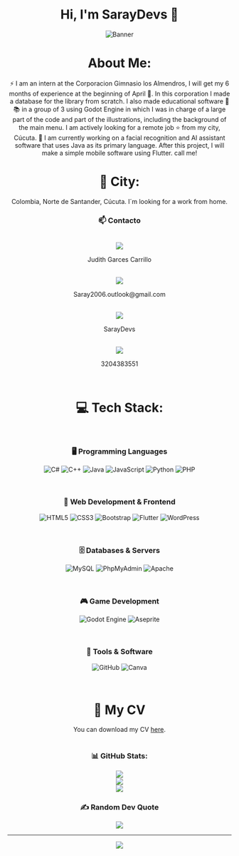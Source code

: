 <div align="center">
  <h1 align="center">Hi, I'm SarayDevs 👋</h1>

  ![Banner](https://github.com/user-attachments/assets/99d795c0-0dad-4428-9492-ada7e59413fc)

  # About Me:
⚡ I am an intern at the Corporacion Gimnasio los Almendros, I will get my 6 months of experience at the beginning of April 📅. In this corporation I made a database for the library from scratch. I also made educational software 🏫📚 in a group of 3 using Godot Engine in which I was in charge of a large part of the code and part of the illustrations, including the background of the main menu. I am actively looking for a remote job ⭐ from my city, Cúcuta. 📌 I am currently working on a facial recognition and AI assistant software that uses Java as its primary language. After this project, I will make a simple mobile software using Flutter. call me!<br>

# 📍 City:
<p>Colombia, Norte de Santander, Cúcuta. I´m looking for a work from home.</p>

### 📫 Contacto  
<br>
<a href="https://www.linkedin.com/in/judith-garces-carrillo-34296a342" target="_blank">
  <img src="https://img.shields.io/badge/LinkedIn-0A66C2?style=for-the-badge&logo=linkedin&logoColor=white">
</a>  
<p> Judith Garces Carrillo </p>
<br>
<a href="mailto:saray2006.outlook@gmail.com">
  <img src="https://img.shields.io/badge/Email-D14836?style=for-the-badge&logo=gmail&logoColor=white">
</a>  
<p>Saray2006.outlook@gmail.com</p>
<br>
<a href="https://github.com/SarayDevs" target="_blank">
  <img src="https://img.shields.io/badge/GitHub-171515?style=for-the-badge&logo=github&logoColor=white">
</a>
<p>SarayDevs</p>
<br>
<a href="https://wa.me/qr/PZ43VVHAP3FHI1" target="_blank">
  <img src="https://img.shields.io/badge/WhatsApp-25D366?style=for-the-badge&logo=whatsapp&logoColor=white">
</a>
<p>3204383551</p>
<br>

# 💻 Tech Stack:
<br>

### 🖥️ Programming Languages
![C#](https://img.shields.io/badge/c%23-%23239120.svg?style=for-the-badge&logo=csharp&logoColor=white)
![C++](https://img.shields.io/badge/c++-%2300599C.svg?style=for-the-badge&logo=c%2B%2B&logoColor=white) 
![Java](https://img.shields.io/badge/java-%23ED8B00.svg?style=for-the-badge&logo=openjdk&logoColor=white)
![JavaScript](https://img.shields.io/badge/javascript-%23323330.svg?style=for-the-badge&logo=javascript&logoColor=%23F7DF1E)
![Python](https://img.shields.io/badge/python-3670A0?style=for-the-badge&logo=python&logoColor=ffdd54)
![PHP](https://img.shields.io/badge/php-%23777BB4.svg?style=for-the-badge&logo=php&logoColor=white)

<br>

### 🎨 Web Development & Frontend
![HTML5](https://img.shields.io/badge/html5-%23E34F26.svg?style=for-the-badge&logo=html5&logoColor=white)
![CSS3](https://img.shields.io/badge/css3-%231572B6.svg?style=for-the-badge&logo=css3&logoColor=white)
![Bootstrap](https://img.shields.io/badge/bootstrap-%238511FA.svg?style=for-the-badge&logo=bootstrap&logoColor=white)
![Flutter](https://img.shields.io/badge/Flutter-%2302569B.svg?style=for-the-badge&logo=Flutter&logoColor=white)
![WordPress](https://img.shields.io/badge/WordPress-%23117AC9.svg?style=for-the-badge&logo=WordPress&logoColor=white)

<br>

### 🗄️ Databases & Servers
![MySQL](https://img.shields.io/badge/mysql-4479A1.svg?style=for-the-badge&logo=mysql&logoColor=white)
![PhpMyAdmin](https://img.shields.io/badge/PhpMyAdmin-6C78AF?style=for-the-badge&logo=phpmyadmin&logoColor=white)
![Apache](https://img.shields.io/badge/apache-%23D42029.svg?style=for-the-badge&logo=apache&logoColor=white)

<br>

### 🎮 Game Development
![Godot Engine](https://img.shields.io/badge/GODOT-%23FFFFFF.svg?style=for-the-badge&logo=godot-engine)
![Aseprite](https://img.shields.io/badge/Aseprite-FFFFFF?style=for-the-badge&logo=Aseprite&logoColor=#7D929E)

<br>

### 🔧 Tools & Software
![GitHub](https://img.shields.io/badge/github-%23121011.svg?style=for-the-badge&logo=github&logoColor=white)
![Canva](https://img.shields.io/badge/Canva-%2300C4CC.svg?style=for-the-badge&logo=Canva&logoColor=white)

<br>

# 📄 My CV
You can download my CV [here](https://github.com/user-attachments/files/18707715/HDVJudithSarai.pdf).
<br>
<br>
### 📊 GitHub Stats:
![](https://github-readme-stats.vercel.app/api?username=SarayDevs&theme=merko&hide_border=true&include_all_commits=false&count_private=false)<br/>
![](https://github-readme-streak-stats.herokuapp.com/?user=SarayDevs&theme=merko&hide_border=true)<br/>
![](https://github-readme-stats.vercel.app/api/top-langs/?username=SarayDevs&theme=merko&hide_border=true&include_all_commits=false&count_private=false&layout=compact)

### ✍️ Random Dev Quote
![](https://quotes-github-readme.vercel.app/api?type=horizontal&theme=radical)

---
[![](https://visitcount.itsvg.in/api?id=SarayDevs&icon=0&color=0)](https://visitcount.itsvg.in)

<!-- Proudly created with GPRM ( https://gprm.itsvg.in ) -->

<!--
**SarayDevs/SarayDevs** is a ✨ _special_ ✨ repository because its `README.md` (this file) appears on your GitHub profile.

Here are some ideas to get you started:

- 🔭 I’m currently working on ...
- 🌱 I’m currently learning ...
- 👯 I’m looking to collaborate on ...
- 🤔 I’m looking for help with ...
- 💬 Ask me about ...
- 📫 How to reach me: ...
- 😄 Pronouns: ...
- ⚡ Fun fact: ...
-->
